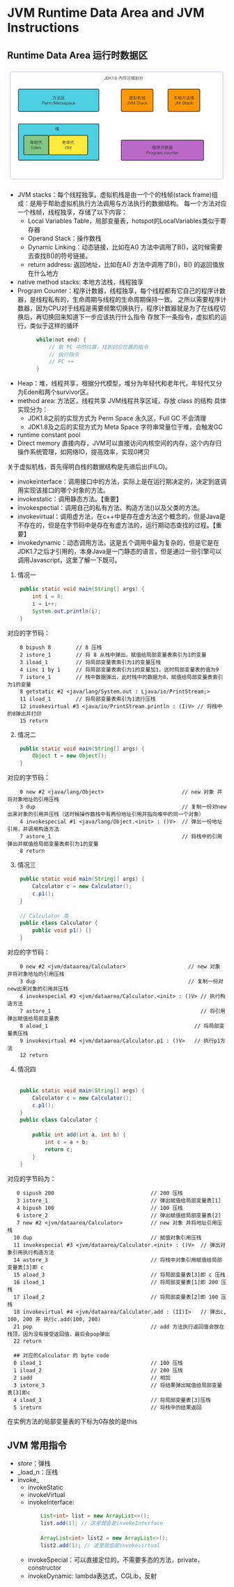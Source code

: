 # JVM Runtime Data Area and JVM Instructions

## Runtime Data Area 运行时数据区

![img.png](img.png)

- JVM stacks：每个线程独享。虚拟机栈是由一个个的栈帧(stack frame)组成：是用于帮助虚拟机执行方法调用与方法执行的数据结构。
  每一个方法对应一个栈帧，线程独享，存储了以下内容：
  * Local Variables Table，局部变量表，hotspot的LocalVariables类似于寄存器
  * Operand Stack：操作数栈
  * Dynamic Linking：动态链接，比如在A() 方法中调用了B()，这时候需要去查找B()的符号链接。
  * return address: 返回地址，比如在A() 方法中调用了B()，B() 的返回值放在什么地方
- native method stacks: 本地方法栈，线程独享
- Program Counter：程序计数器，线程独享，每个线程都有它自己的程序计数器，是线程私有的，生命周期与线程的生命周期保持一致。
  之所以需要程序计数器，因为CPU对于线程是需要频繁切换执行，程序计数器就是为了在线程切换后，再切换回来知道下一步应该执行什么指令
  存放下一条指令，虚拟机的运行，类似于这样的循环
  ```java
        while(not end) {
            // 取 PC 中的位置，找到对应位置的指令
            // 执行指令
            // PC ++
        }
  ```
- Heap：堆，线程共享，根据分代模型，堆分为年轻代和老年代，年轻代又分为Eden和两个survivor区。
- method area: 方法区，线程共享
  JVM线程共享区域，存放 class 的结构
  具体实现分为：
  * JDK1.8之前的实现方式为 Perm Space 永久区，Full GC 不会清理
  * JDK1.8及之后的实现方式为 Meta Space 字符串常量位于堆，会触发GC 
- runtime constant pool
- Direct memory
  直接内存，JVM可以直接访问内核空间的内存，这个内存归操作系统管理，如网络IO，提高效率，实现0拷贝

关于虚拟机栈，首先得明白栈的数据结构是先进后出(FILO)。

- invokeinterface：调用接口中的方法，实际上是在运行期决定的，决定到底调用实现该接口的哪个对象的方法。
- invokestatic：调用静态方法。【重要】
- invokespectial：调用自己的私有方法、构造方法(<init>)以及父类的方法。
- invokevirtual：调用虚方法，在c++中是存在虚方法这个概念的，但是Java是不存在的，但是在字节码中是存在有虚方法的，运行期动态查找的过程。【重要】
- invokedynamic：动态调用方法。这是五个调用中最为复杂的，但是它是在JDK1.7之后才引用的，本身Java是一门静态的语言，但是通过一些引擎可以调用Javascript，这里了解一下既可。

1. 情况一
```java
    public static void main(String[] args) {
        int i = 8;
        i = i++;
        System.out.println(i);
    }
```

  对应的字节码：
```
    0 bipush 8        // 8 压栈
    2 istore_1        // 将 8 从栈中弹出，赋值给局部变量表索引为1的变量
    3 iload_1         // 将局部变量表索引为1的变量压栈
    4 iinc 1 by 1     // 将局部变量表索引为1的变量加1，这时局部变量表的值为9
    7 istore_1        // 栈中数据弹出，此时栈中的数据为8，赋值给局部变量表索引为1的变量
    8 getstatic #2 <java/lang/System.out : Ljava/io/PrintStream;>
    11 iload_1        // 将局部变量表索引为1进行压栈
    12 invokevirtual #3 <java/io/PrintStream.println : (I)V> // 将栈中的8弹出并打印
    15 return
```
2. 情况二
```java
    public static void main(String[] args) {
        Object t = new Object();
    }
```

  对应的字节码：
```
    0 new #2 <java/lang/Object>                         // new 对象 并将对象地址的引用压栈
    3 dup                                               // 复制一份对new出来对象的引用并压栈（这时候操作数栈中有两份地址引用并指向堆中的同一个对象）
    4 invokespecial #1 <java/lang/Object.<init> : ()V>  // 弹出一份地址引用，并调用构造方法
    7 astore_1                                          // 将栈中的引用弹出并赋值给局部变量表索引为1的变量
    8 return
```

3. 情况三
```java
    public static void main(String[] args) {
        Calculator c = new Calculator();
        c.p1();
    }
    
    // Calculator 类
    public class Calculator {
        public void p1() {}
    }
```

  对应的字节码：
```
    0 new #2 <jvm/dataarea/Calculator>                    // new 对象 并将对象地址的引用压栈
    3 dup                                                 // 复制一份对new出来对象的引用并压栈
    4 invokespecial #3 <jvm/dataarea/Calculator.<init> : ()V> // 执行构造方法
    7 astore_1                                                // 将引用弹出赋值给局部变量表
    8 aload_1                                               // 将局部变量表压栈
    9 invokevirtual #4 <jvm/dataarea/Calculator.p1 : ()V>   // 执行p1方法
    12 return
```
4. 情况四
```java

    public static void main(String[] args) {
        Calculator c = new Calculator();
        c.p1();
    }
    public class Calculator {
    
        public int add(int a, int b) {
            int c = a + b;
            return c;
        }
    }
```
  对应的字节码为：
```
   0 sipush 200                               // 200 压栈
   3 istore_1                                 // 弹出赋值给局部变量表[1]
   4 bipush 100                               // 100 压栈
   6 istore_2                                 // 弹出赋值给局部变量表[2]
   7 new #2 <jvm/dataarea/Calculator>         // new 对象 并将地址引用压栈
  10 dup                                      // 赋值对象引用压栈
  11 invokespecial #3 <jvm/dataarea/Calculator.<init> : ()V>  // 弹出对象引用执行构造方法
  14 astore_3                                 // 将栈中对象引用赋值给局部变量表[3]即 c
  15 aload_3                                  // 将局部变量表[3]即 c 压栈
  16 iload_1                                  // 将局部变量表[1]即 200 压栈
  17 iload_2                                  // 将局部变量表[2]即 100 压栈
  18 invokevirtual #4 <jvm/dataarea/Calculator.add : (II)I>   // 弹出c, 100, 200 并 执行c.add(100, 200)
  21 pop                                      // add 方法执行返回值会放在栈顶，因为没有接受返回值，最后会pop弹出
  22 return
  
  ## 对应的Calculator 的 byte code
  0 iload_1                                   // 100 压栈
  1 iload_2                                   // 200 压栈
  2 iadd                                      // 相加
  3 istore_3                                  // 将结果弹出赋值给局部变量表[3]即c
  4 iload_3                                   // 将局部变量表[3]压栈
  5 ireturn                                   // 将栈中的结果返回
```

在实例方法的局部变量表的下标为0存放的是this
## JVM 常用指令
- _store_：弹栈
- _load_n：压栈
- invoke_
  * invokeStatic
  * invokeVirtual
  * invokeInterface:
    ```java
        List<int> list = new ArrayList<>();
        list.add(1); // 这里就会是invokeInterface
    
        ArrayList<int> list2 = new ArrayList<>();
        list2.add(1); // 这里就会是invokevirtual
    
  * invokeSpecial：可以直接定位的，不需要多态的方法，private，constructor
  * invokeDynamic: lambda表达式，CGLib，反射
